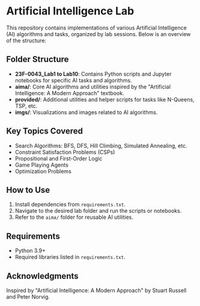 # Artificial Intelligence Lab

This repository contains implementations of various Artificial Intelligence (AI) algorithms and tasks, organized by lab sessions. Below is an overview of the structure:

## Folder Structure
- **23F-0043_Lab1 to Lab10**: Contains Python scripts and Jupyter notebooks for specific AI tasks and algorithms.
- **aima/**: Core AI algorithms and utilities inspired by the "Artificial Intelligence: A Modern Approach" textbook.
- **provided/**: Additional utilities and helper scripts for tasks like N-Queens, TSP, etc.
- **imgs/**: Visualizations and images related to AI algorithms.

## Key Topics Covered
- Search Algorithms: BFS, DFS, Hill Climbing, Simulated Annealing, etc.
- Constraint Satisfaction Problems (CSPs)
- Propositional and First-Order Logic
- Game Playing Agents
- Optimization Problems

## How to Use
1. Install dependencies from `requirements.txt`.
2. Navigate to the desired lab folder and run the scripts or notebooks.
3. Refer to the `aima/` folder for reusable AI utilities.

## Requirements
- Python 3.9+
- Required libraries listed in `requirements.txt`.

## Acknowledgments
Inspired by "Artificial Intelligence: A Modern Approach" by Stuart Russell and Peter Norvig.